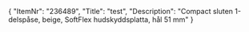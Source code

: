 {
  "ItemNr": "236489",
  "Title": "test",
  "Description": "Compact sluten 1-delspåse, beige, SoftFlex hudskyddsplatta, hål 51 mm"
}